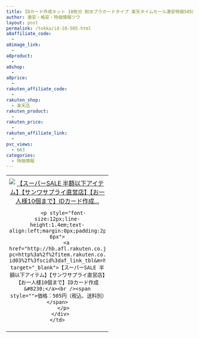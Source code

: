 ```yaml
---
title: IDカード作成キット 10枚分 耐水プラカードタイプ 楽天タイムセール激安特価505円！
author: 激安・格安・特価情報ツウ
layout: post
permalink: /tokka/id-10-505.html
a8affiliate_code:
  - 
a8image_link:
  - 
a8product:
  - 
a8shop:
  - 
a8price:
  - 
rakuten_affiliate_code:
  - 
rakuten_shop:
  - 楽天店
rakuten_product:
  - 
rakuten_price:
  - 
rakuten_affiliate_link:
  - 
pvc_views:
  - 663
categories:
  - 特価情報
---
```

<table border="0" cellpadding="0" cellspacing="0">
  <tr>
    <td valign="top">
      <div style="border:1px none;margin:0px;padding:6px 0px;width:260px;text-align:center;float:left">
        <a href="http://hb.afl.rakuten.co.jp/hgc/0445a1b9.eef28929.0445a1ba.864a0495/?pc=http%3a%2f%2fitem.rakuten.co.jp%2fsanwadirect%2fjp-id03%2f%3fscid%3daf_link_tbl&m=http%3a%2f%2fm.rakuten.co.jp%2fsanwadirect%2fi%2f10019027%2f" target="_blank"><img src="http://hbb.afl.rakuten.co.jp/hgb/?pc=http%3a%2f%2fthumbnail.image.rakuten.co.jp%2f%400_mall%2fsanwadirect%2fcabinet%2fj%2fjp-id03.jpg%3f_ex%3d240x240&m=http%3a%2f%2fthumbnail.image.rakuten.co.jp%2f%400_mall%2fsanwadirect%2fcabinet%2fj%2fjp-id03.jpg" alt="【スーパーSALE 半額以下アイテム】【サンワサプライ直営店】【お一人様10個まで】IDカード作成..." border="0" style="margin:0px;padding:0px" /></a> 
        
        <p style="font-size:12px;line-height:1.4em;text-align:left;margin:0px;padding:2px 6px">
          <a href="http://hb.afl.rakuten.co.jp/hgc/0445a1b9.eef28929.0445a1ba.864a0495/?pc=http%3a%2f%2fitem.rakuten.co.jp%2fsanwadirect%2fjp-id03%2f%3fscid%3daf_link_tbl&m=http%3a%2f%2fm.rakuten.co.jp%2fsanwadirect%2fi%2f10019027%2f" target="_blank">【スーパーSALE 半額以下アイテム】【サンワサプライ直営店】【お一人様10個まで】IDカード作成&#8230;</a><br /><span style="">価格：505円（税込、送料別）</span>
        </p>
      </div>
    </td>
  </tr>
</table>